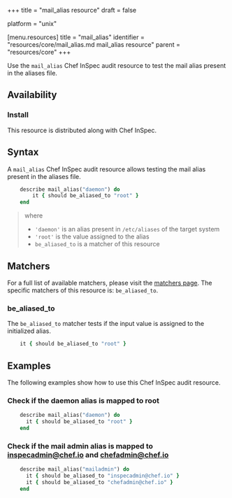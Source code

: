 +++
title = "mail_alias resource"
draft = false

platform = "unix"

[menu.resources]
    title = "mail_alias"
    identifier = "resources/core/mail_alias.md mail_alias resource"
    parent = "resources/core"
+++

Use the `mail_alias` Chef InSpec audit resource to test the mail alias present in the aliases file.

## Availability

### Install

This resource is distributed along with Chef InSpec.

## Syntax

A `mail_alias` Chef InSpec audit resource allows testing the mail alias present in the aliases file.

```ruby
    describe mail_alias("daemon") do
        it { should be_aliased_to "root" }
    end
```

> where
>
> - `'daemon'` is an alias present in `/etc/aliases` of the target system
> - `'root'` is the value assigned to the alias
> - `be_aliased_to` is a matcher of this resource

## Matchers

For a full list of available matchers, please visit the [matchers page](https://docs.chef.io/inspec/matchers/). The specific matchers of this resource is: `be_aliased_to`.

### be_aliased_to

The `be_aliased_to` matcher tests if the input value is assigned to the initialized alias.

```ruby
    it { should be_aliased_to "root" }
```

## Examples

The following examples show how to use this Chef InSpec audit resource.

### Check if the daemon alias is mapped to root

```ruby
    describe mail_alias("daemon") do
      it { should be_aliased_to "root" }
    end
```

### Check if the mail admin alias is mapped to inspecadmin@chef.io and chefadmin@chef.io

```ruby
    describe mail_alias("mailadmin") do
      it { should be_aliased_to "inspecadmin@chef.io" }
      it { should be_aliased_to "chefadmin@chef.io" }
    end
```
